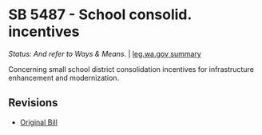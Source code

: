 # SB 5487 - School consolid. incentives
*Status: And refer to Ways & Means.* | [leg.wa.gov summary](https://app.leg.wa.gov/billsummary?BillNumber=5487&Year=2021)

Concerning small school district consolidation incentives for infrastructure enhancement and modernization.

## Revisions
* [Original Bill](1/)